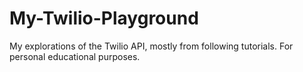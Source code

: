 # My-Twilio-Playground
My explorations of the Twilio API, mostly from following tutorials. For personal educational purposes.
